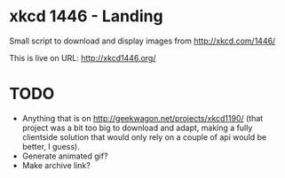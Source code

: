 # xkcd 1446 - Landing

Small script to download and display images from http://xkcd.com/1446/

This is live on URL: http://xkcd1446.org/

# TODO

- Anything that is on http://geekwagon.net/projects/xkcd1190/ (that project was a bit too big to download and adapt, making a fully clientside solution that would only rely on a couple of api would be better, I guess).
- Generate animated gif?
- Make archive link?

